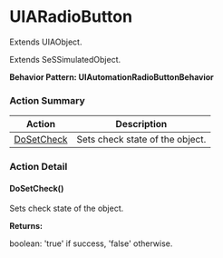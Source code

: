 # UIARadioButton

Extends <link displaytype="text" defaultstyle="true" type="topiclink" href="UIAObject" styleclass="Normal" translate="true">UIAObject</link>.

Extends SeSSimulatedObject.





**Behavior Pattern: UIAutomationRadioButtonBehavior**


<!-- ============================== property summary ========================== -->

	
<!-- ============================== action summary ========================== -->



### Action Summary

|  **Action** | **Description** | 
| ----------- | --------------- |
|	[DoSetCheck](#DoSetCheck) | Sets check state of the object. |




<!-- ============================== property detail ========================== -->
	
	
<!-- ============================== action detail ========================== -->
	
### Action Detail
		
<a name="DoSetCheck"></a>    
#### DoSetCheck()

Sets check state of the object.




**Returns:**

boolean: 'true' if success, 'false' otherwise.




	

